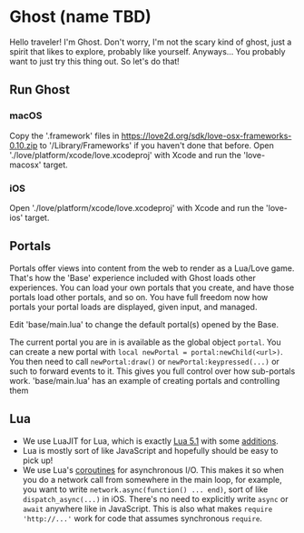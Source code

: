 # Ghost (name TBD)

Hello traveler! I'm Ghost. Don't worry, I'm not the scary kind of ghost, just a spirit that likes to
explore, probably like yourself. Anyways... You probably want to just try this thing out. So let's
do that!

## Run Ghost

### macOS

Copy the '.framework' files in https://love2d.org/sdk/love-osx-frameworks-0.10.zip to
'/Library/Frameworks' if you haven't done that before. Open './love/platform/xcode/love.xcodeproj'
with Xcode and run the 'love-macosx' target.

### iOS

Open './love/platform/xcode/love.xcodeproj' with Xcode and run the 'love-ios' target.

## Portals

Portals offer views into content from the web to render as a Lua/Love game. That's how the 'Base'
experience included with Ghost loads other experiences. You can load your own portals that you
create, and have those portals load other portals, and so on. You have full freedom now how portals
your portal loads are displayed, given input, and managed.

Edit 'base/main.lua' to change the default portal(s) opened by the Base.

The current portal you are in is available as the global object `portal`. You can create a new
portal with `local newPortal = portal:newChild(<url>)`. You then need to call `newPortal:draw()` or
`newPortal:keypressed(...)` or such to forward events to it. This gives you full control over how
sub-portals work. 'base/main.lua' has an example of creating portals and controlling them

## Lua

- We use LuaJIT for Lua, which is exactly [Lua 5.1](https://www.lua.org/manual/5.1/) with some
  [additions](http://luajit.org/extensions.html).
- Lua is mostly sort of like JavaScript and hopefully should be easy to pick up!
- We use Lua's [coroutines](http://leafo.net/posts/itchio-and-coroutines.html) for asynchronous I/O.
  This makes it so when you do a network call from somewhere in the main loop, for example, you want
  to write `network.async(function() ... end)`, sort of like `dispatch_async(...)` in iOS. There's
  no need to explicitly write `async` or `await` anywhere like in JavaScript. This is also what
  makes `require 'http://...'` work for code that assumes synchronous `require`.
